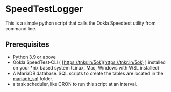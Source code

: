 # SpeedTestLogger

This is a simple python script that calls the Ookla Speedtest utility from command line.

## Prerequisites
- Python 3.9 or above
- Ookla SpeedTest-CLI ( [https://tnkr.in/5ok](https://tnkr.in/5ok) ) installed on your *nix based system (Linux, Mac, Windows with WSL installed)
- A MariaDB database. SQL scripts to create the tables are located in the [mariadb_sql](./mariadb_sql/) folder.
- a task scheduler, like CRON to run this script at an interval.

